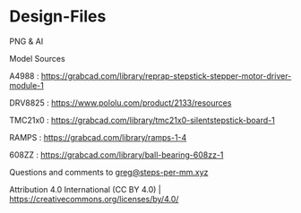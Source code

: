# Design-Files
PNG &amp; AI

Model Sources

A4988 : https://grabcad.com/library/reprap-stepstick-stepper-motor-driver-module-1

DRV8825 : https://www.pololu.com/product/2133/resources

TMC21x0 : https://grabcad.com/library/tmc21x0-silentstepstick-board-1

RAMPS : https://grabcad.com/library/ramps-1-4

608ZZ : https://grabcad.com/library/ball-bearing-608zz-1

Questions and comments to greg@steps-per-mm.xyz

Attribution 4.0 International (CC BY 4.0) | https://creativecommons.org/licenses/by/4.0/
